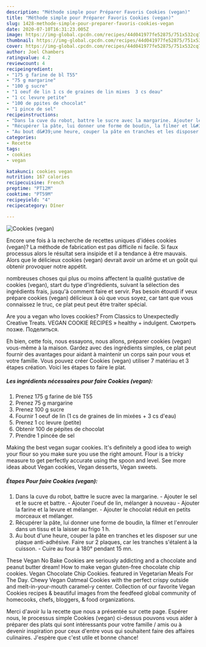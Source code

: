 ```yaml
---
description: "Méthode simple pour Préparer Favoris Cookies (vegan)"
title: "Méthode simple pour Préparer Favoris Cookies (vegan)"
slug: 1428-methode-simple-pour-preparer-favoris-cookies-vegan
date: 2020-07-10T16:31:23.005Z
image: https://img-global.cpcdn.com/recipes/44d041977fe52875/751x532cq70/cookies-vegan-photo-principale-de-la-recette.jpg
thumbnail: https://img-global.cpcdn.com/recipes/44d041977fe52875/751x532cq70/cookies-vegan-photo-principale-de-la-recette.jpg
cover: https://img-global.cpcdn.com/recipes/44d041977fe52875/751x532cq70/cookies-vegan-photo-principale-de-la-recette.jpg
author: Joel Chambers
ratingvalue: 4.2
reviewcount: 4
recipeingredient:
- "175 g farine de bl T55"
- "75 g margarine"
- "100 g sucre"
- "1 oeuf de lin 1 cs de graines de lin mixes  3 cs deau"
- "1 cc levure petite"
- "100 de ppites de chocolat"
- "1 pince de sel"
recipeinstructions:
- "Dans la cuve du robot, battre le sucre avec la margarine. Ajouter le sel et le sucre et battre. Ajouter l&#39;oeuf de lin, mélanger à nouveau Ajouter la farine et la levure et mélanger. Ajouter le chocolat réduit en petits morceaux et mélanger."
- "Récupérer la pâte, lui donner une forme de boudin, la filmer et l&#39;enrouler dans un tissu et la laisser au frigo 1 h."
- "Au bout d&#39;une heure, couper la pâte en tranches et les disposer sur une plaque anti-adhésive. Faire sur 2 plaques, car les tranches s&#39;étalent à la cuisson. Cuire au four à 180° pendant 15 mn."
categories:
- Recette
tags:
- cookies
- vegan

katakunci: cookies vegan 
nutrition: 167 calories
recipecuisine: French
preptime: "PT12M"
cooktime: "PT59M"
recipeyield: "4"
recipecategory: Dîner

---
```



![Cookies (vegan)](https://img-global.cpcdn.com/recipes/44d041977fe52875/751x532cq70/cookies-vegan-photo-principale-de-la-recette.jpg)

Encore une fois à la recherche de recettes uniques d'idées cookies (vegan)? La méthode de fabrication est pas difficile ni facile. Si faux processus alors le résultat sera insipide et il a tendance à être mauvais. Alors que le délicieux cookies (vegan) devrait avoir un arôme et un goût qui obtenir provoquer notre appétit.

nombreuses choses qui plus ou moins affectent la qualité gustative de cookies (vegan), start du type d'ingrédients, suivant la sélection des ingrédients frais, jusqu'à comment faire et servir. Pas besoin étourdi if veux prépare cookies (vegan) délicieux à où que vous soyez, car tant que vous connaissez le truc, ce plat peut peut être traiter spécial.

Are you a vegan who loves cookies? From Classics to Unexpectedly Creative Treats. VEGAN COOKIE RECIPES » healthy + indulgent. Смотреть позже. Поделиться.


Eh bien, cette fois, nous essayons, nous allons, préparer cookies (vegan) vous-même à la maison. Gardez avec des ingrédients simples, ce plat peut fournir des avantages pour aidant à maintenir un corps sain pour vous et votre famille. Vous pouvez créer Cookies (vegan) utiliser 7 matériau et 3 étapes création. Voici les étapes to faire le plat.

<!--inarticleads1-->

##### Les ingrédients nécessaires pour faire Cookies (vegan):

1. Prenez 175 g farine de blé T55
1. Prenez 75 g margarine
1. Prenez 100 g sucre
1. Fournir 1 oeuf de lin (1 cs de graines de lin mixées + 3 cs d&#39;eau)
1. Prenez 1 cc levure (petite)
1. Obtenir 100 de pépites de chocolat
1. Prendre 1 pincée de sel


Making the best vegan sugar cookies. It&#39;s definitely a good idea to weigh your flour so you make sure you use the right amount. Flour is a tricky measure to get perfectly accurate using the spoon and level. See more ideas about Vegan cookies, Vegan desserts, Vegan sweets. 

<!--inarticleads2-->

##### Étapes Pour faire Cookies (vegan):

1. Dans la cuve du robot, battre le sucre avec la margarine. - Ajouter le sel et le sucre et battre. - Ajouter l&#39;oeuf de lin, mélanger à nouveau - Ajouter la farine et la levure et mélanger. - Ajouter le chocolat réduit en petits morceaux et mélanger.
1. Récupérer la pâte, lui donner une forme de boudin, la filmer et l&#39;enrouler dans un tissu et la laisser au frigo 1 h.
1. Au bout d&#39;une heure, couper la pâte en tranches et les disposer sur une plaque anti-adhésive. Faire sur 2 plaques, car les tranches s&#39;étalent à la cuisson. - Cuire au four à 180° pendant 15 mn.


These Vegan No Bake Cookies are seriously addicting and a chocolate and peanut butter dream! How to make vegan gluten-free chocolate chip cookies. Vegan Chocolate Chip Cookies. featured in Vegetarian Meals For The Day. Chewy Vegan Oatmeal Cookies with the perfect crispy outside and melt-in-your-mouth caramel-y center. Collection of our favorite Vegan Cookies recipes &amp; beautiful images from the feedfeed global community of homecooks, chefs, bloggers, &amp; food organizations. 


Merci d'avoir lu la recette que nous a présentée sur cette page. Espérer nous, le processus simple Cookies (vegan) ci-dessus pouvons vous aider à préparer des plats qui sont intéressants pour votre famille / amis ou à devenir inspiration pour ceux d'entre vous qui souhaitent faire des affaires culinaires. J'espère que c'est utile et bonne chance!
